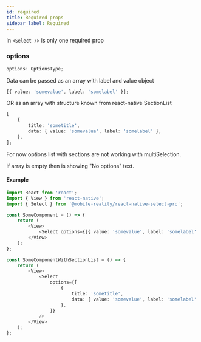 ```yaml
---
id: required
title: Required props
sidebar_label: Required
---
```


In `<Select />` is only one required prop

### options

```typescript jsx
options: OptionsType;
```

Data can be passed as an array with label and value object

```typescript jsx
[{ value: 'somevalue', label: 'somelabel' }];
```

OR as an array with structure known from react-native SectionList

```typescript jsx
[
    {
        title: 'sometitle',
        data: { value: 'somevalue', label: 'somelabel' },
    },
];
```

For now options list with sections are not working with multiSelection.

If array is empty then is showing "No options" text.

#### Example

```typescript jsx
import React from 'react';
import { View } from 'react-native';
import { Select } from '@mobile-reality/react-native-select-pro';

const SomeComponent = () => {
    return (
        <View>
            <Select options={[{ value: 'somevalue', label: 'somelabel' }]} />
        </View>
    );
};

const SomeComponentWithSectionList = () => {
    return (
        <View>
            <Select
                options={[
                    {
                        title: 'sometitle',
                        data: { value: 'somevalue', label: 'somelabel' },
                    },
                ]}
            />
        </View>
    );
};
```
